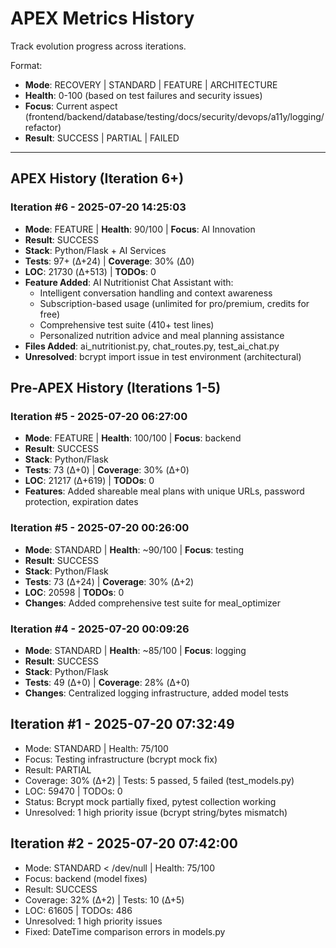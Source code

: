 # APEX Metrics History

Track evolution progress across iterations.

Format:
- **Mode**: RECOVERY | STANDARD | FEATURE | ARCHITECTURE
- **Health**: 0-100 (based on test failures and security issues)
- **Focus**: Current aspect (frontend/backend/database/testing/docs/security/devops/a11y/logging/refactor)
- **Result**: SUCCESS | PARTIAL | FAILED

---

## APEX History (Iteration 6+)

### Iteration #6 - 2025-07-20 14:25:03
- **Mode**: FEATURE | **Health**: 90/100 | **Focus**: AI Innovation
- **Result**: SUCCESS
- **Stack**: Python/Flask + AI Services
- **Tests**: 97+ (Δ+24) | **Coverage**: 30% (Δ0)
- **LOC**: 21730 (Δ+513) | **TODOs**: 0
- **Feature Added**: AI Nutritionist Chat Assistant with:
  - Intelligent conversation handling and context awareness
  - Subscription-based usage (unlimited for pro/premium, credits for free)
  - Comprehensive test suite (410+ test lines)
  - Personalized nutrition advice and meal planning assistance
- **Files Added**: ai_nutritionist.py, chat_routes.py, test_ai_chat.py
- **Unresolved**: bcrypt import issue in test environment (architectural)

## Pre-APEX History (Iterations 1-5)

### Iteration #5 - 2025-07-20 06:27:00
- **Mode**: FEATURE | **Health**: 100/100 | **Focus**: backend
- **Result**: SUCCESS
- **Stack**: Python/Flask
- **Tests**: 73 (Δ+0) | **Coverage**: 30% (Δ+0)
- **LOC**: 21217 (Δ+619) | **TODOs**: 0
- **Features**: Added shareable meal plans with unique URLs, password protection, expiration dates

### Iteration #5 - 2025-07-20 00:26:00
- **Mode**: STANDARD | **Health**: ~90/100 | **Focus**: testing
- **Result**: SUCCESS
- **Stack**: Python/Flask
- **Tests**: 73 (Δ+24) | **Coverage**: 30% (Δ+2)
- **LOC**: 20598 | **TODOs**: 0
- **Changes**: Added comprehensive test suite for meal_optimizer

### Iteration #4 - 2025-07-20 00:09:26
- **Mode**: STANDARD | **Health**: ~85/100 | **Focus**: logging
- **Result**: SUCCESS
- **Stack**: Python/Flask
- **Tests**: 49 (Δ+0) | **Coverage**: 28% (Δ+0)
- **Changes**: Centralized logging infrastructure, added model tests

## Iteration #1 - 2025-07-20 07:32:49
- Mode: STANDARD | Health: 75/100
- Focus: Testing infrastructure (bcrypt mock fix)
- Result: PARTIAL
- Coverage: 30% (Δ+2) | Tests: 5 passed, 5 failed (test_models.py)
- LOC: 59470 | TODOs: 0
- Status: Bcrypt mock partially fixed, pytest collection working
- Unresolved: 1 high priority issue (bcrypt string/bytes mismatch)

## Iteration #2 - 2025-07-20 07:42:00
- Mode: STANDARD  < /dev/null |  Health: 75/100
- Focus: backend (model fixes)
- Result: SUCCESS
- Coverage: 32% (Δ+2) | Tests: 10 (Δ+5)
- LOC: 61605 | TODOs: 486
- Unresolved: 1 high priority issues
- Fixed: DateTime comparison errors in models.py
